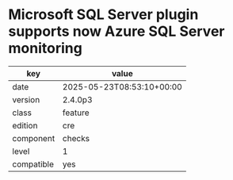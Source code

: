 [//]: # (werk v2)
# Microsoft SQL Server plugin supports now Azure SQL Server monitoring

key        | value
---------- | ---
date       | 2025-05-23T08:53:10+00:00
version    | 2.4.0p3
class      | feature
edition    | cre
component  | checks
level      | 1
compatible | yes

